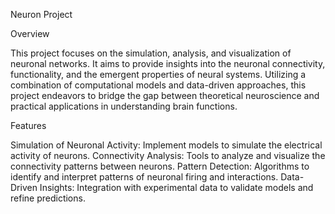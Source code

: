 Neuron Project

Overview

This project focuses on the simulation, analysis, and visualization of neuronal networks. It aims to provide insights into the neuronal connectivity, functionality, and the emergent properties of neural systems. Utilizing a combination of computational models and data-driven approaches, this project endeavors to bridge the gap between theoretical neuroscience and practical applications in understanding brain functions.

Features

Simulation of Neuronal Activity: Implement models to simulate the electrical activity of neurons.
Connectivity Analysis: Tools to analyze and visualize the connectivity patterns between neurons.
Pattern Detection: Algorithms to identify and interpret patterns of neuronal firing and interactions.
Data-Driven Insights: Integration with experimental data to validate models and refine predictions.
